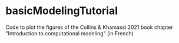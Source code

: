 # basicModelingTutorial
Code to plot the figures of the Collins &amp; Khamassi 2021 book chapter "Introduction to computational modeling" (in French)
